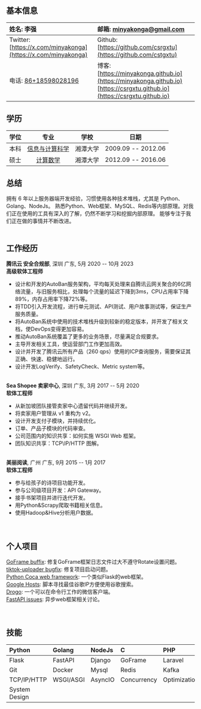 ## 基本信息
| 姓名: 李强                         | 邮箱: [minyakonga@gmail.com](minyakonga@gmail.com)                                        |
|:----------------------------------------|:-------------------------------------------------------------------|
| Twitter: [https://x.com/minyakonga](https://x.com/minyakonga) | Github: [https://github.com/csrgxtu](https://github.com/cstgxtu)                                 |
| 电话: [86+18598028196](86+18598028196)                   | 博客: [https://minyakonga.github.io](https://minyakonga.github.io)       [https://csrgxtu.github.io](https://csrgxtu.github.io) |

## 学历
| 学位 | 专业 | 学校 | 日期 |
|:------:|:--------------:|:------:|:----:|
|本科|[信息与计算科学](https://math.xtu.edu.cn/)|湘潭大学|2009.09 -- 2012.06|
|硕士|[计算数学](https://math.xtu.edu.cn/)|湘潭大学|2012.09 -- 2016.06

## 总结
拥有 6 年以上服务器端开发经验，习惯使用各种技术堆栈，尤其是 Python、Golang、NodeJs。 熟悉Python、Web框架、MySQL、Redis等内部原理。对我们正在使用的工具有深入的了解，仍然不断学习和挖掘内部原理。 能够专注于我们正在做的事情并不断改进。
<br/><br/>

## 工作经历
**腾讯云 安全合规部**, 深圳 广东, 5月 2020 -- 10月 2023  
**高级软体工程师**
* 设计和开发的AutoBan服务架构，平均每天处理来自腾讯云网关聚合的6亿网络流量，与旧服务相比，处理每个流量的延迟下降到3ms，CPU占用率下降89%，内存占用率下降72%等。
* 将TDD引入开发流程，进行单元测试、API测试、用户故事测试等，保证生产服务质量。
* 将AutoBan系统中使用的技术堆栈升级到较新的稳定版本，并开发了相关文档，使DevOps变得更加容易。
* 推动AutoBan系统覆盖了更多的业务场景，尽量满足合规要求。
* 主导开发相关工具，使运营部门工作更加高效。
* 设计并开发了腾讯云所有产品（260 qps）使用的ICP查询服务，需要保证其正确、快速、稳健地运行。
* 设计开发LogVerify、SafetyCheck、Metric system等。
<br/><br/>

**Sea Shopee 卖家中心**, 深圳 广东, 3月 2017 -- 5月 2020  
**软体工程师**
* 从新加坡团队接管卖家中心遗留代码并继续开发。
* 将卖家用户管理从 v1 重构为 v2。
* 设计开发支付子模块，并持续优化。
* 订单、产品子模块的代码审查。
* 公司范围内的知识共享：如何实施 WSGI Web 框架。
* 团队知识共享：TCP\IP/HTTP 图解。
<br/><br/>

**美丽阅读**, 广州 广东, 9月 2015 -- 1月 2017  
**软体工程师**
* 参与给孩子的诗项目功能开发。
* 参与公司级项目开发：API Gateway。
* 接手书架项目并进行迭代开发。
* 用Python&Scrapy爬取书籍相关信息。
* 使用Hadoop&Hive分析用户数据。
<br/><br/><br/>

## 个人项目
[GoFrame buffix](https://github.com/gogf/gf/pull/802): 修复GoFrame框架日志文件过大不遵守Rotate设置问题。  
[tiktok-uploader bugfix](https://github.com/wkaisertexas/tiktok-uploader/pull/58): 修复项目启动问题。   
[Python Coca web framework](https://github.com/csrgxtu/Cocoa): 一个类似Flask的web框架。  
[Google Hosts](https://github.com/csrgxtu/GoogleHosts-Python): 脚本寻找最佳谷歌IP方便使用谷歌搜索。  
[Drogo](https://github.com/csrgxtu/Drogo): 一个可以在命令行工作的微信客户端。  
[FastAPI issues](https://github.com/tiangolo/fastapi/issues?q=is%3Aissue+csrgxtu+is%3Aclosed): 异步web框架相关讨论。 
<br/><br/><br/>

## 技能
| Python        | Golang    | NodeJs  | C           | PHP          | Java        | Bash      |
|:--------------|:----------|:--------|:------------|:-------------|:------------|:----------|
| Flask         | FastAPI   | Django  | GoFrame     | Laravel      | SpringBoot  | ExpressJS |
| Git           | Docker    | Mysql   | Redis       | Kafka        | Prometheus  | MongoDB   |
| TCP/IP/HTTP   | WSGI/ASGI | AsyncIO | Concurrency | Optimization | Refactoring | TDD       |
| System Design |    |         |    |     |        |           |

